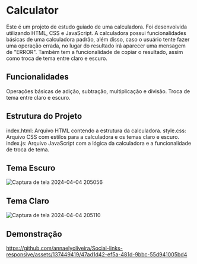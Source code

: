 # Calculator

Este é um projeto de estudo guiado de uma calculadora. Foi desenvolvida utilizando HTML, CSS e JavaScript. A calculadora possui funcionalidades básicas de uma calculadora padrão, além disso, caso o usuário tente fazer uma operação errada, no lugar do resultado irá aparecer uma mensagem de "ERROR". Também tem a funcionalidade de copiar o resultado, assim como troca de tema entre claro e escuro.

## Funcionalidades
Operações básicas de adição, subtração, multiplicação e divisão.
Troca de tema entre claro e escuro.

## Estrutura do Projeto
index.html: Arquivo HTML contendo a estrutura da calculadora.
style.css: Arquivo CSS com estilos para a calculadora e os temas claro e escuro.
index.js: Arquivo JavaScript com a lógica da calculadora e a funcionalidade de troca de tema.

## Tema Escuro 
![Captura de tela 2024-04-04 205056](https://github.com/annaelyoliveira/Social-links-responsive/assets/137449419/7ef84976-bddd-4430-b2e3-145d334a21b3)

## Tema Claro
![Captura de tela 2024-04-04 205110](https://github.com/annaelyoliveira/Social-links-responsive/assets/137449419/0d314f08-fd05-46d3-b9aa-9429aadca2b1)

## Demonstração
https://github.com/annaelyoliveira/Social-links-responsive/assets/137449419/47ad1d42-ef5a-481d-9bbc-55d941005bd4
